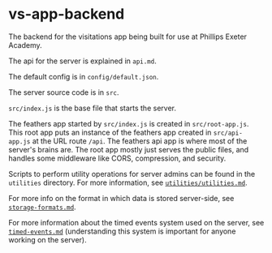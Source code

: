 # vs-app-backend
The backend for the visitations app being built for use at Phillips Exeter Academy.

The api for the server is explained in `api.md`.

The default config is in `config/default.json`.

The server source code is in `src`.

`src/index.js` is the base file that starts the server.

The feathers app started by `src/index.js` is created in `src/root-app.js`.  This root app puts an instance of the feathers app created in `src/api-app.js` at the URL route `/api`.  The feathers api app is where most of the server's brains are.  The root app mostly just serves the public files, and handles some middleware like CORS, compression, and security.

Scripts to perform utility operations for server admins can be found in the `utilities` directory.  For more information, see [`utilities/utilities.md`](utilities/utilities.md).

For more info on the format in which data is stored server-side, see [`storage-formats.md`](storage-formats.md).

For more information about the timed events system used on the server, see [`timed-events.md`](timed-events.md) 
(understanding this system is important for anyone working on the server).

